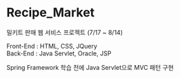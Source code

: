 # Recipe_Market

밀키트 판매 웹 서비스 프로젝트 (7/17 ~ 8/14)  

Front-End : HTML, CSS, JQuery  
Back-End : Java Servlet, Oracle, JSP  

Spring Framework 학습 전에 Java Servlet으로 MVC 패턴 구현
